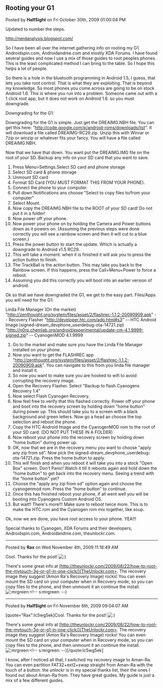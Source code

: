 ## Rooting your G1
Posted by **HalfSight** on Fri October 30th, 2009 01:00:04 PM

Updated to number the steps.

<!-- m --><a class="postlink" href="http://nerdanalysis.blogspot.com/">http://nerdanalysis.blogspot.com/</a><!-- m -->

So I have been all over the internet gathering info on rooting my G1. Androidspin.com, Androidandme.com and mostly XDA Forums. I have found several guides and now I use a mix of those guides to root peoples phones. This is the least complicated method I can bring to the table. So I hope this helps a lot of people.

So there is a hole in the bluetooth programming in Android 1.5, I guess, that lets you take root control. That is what they are exploiting. That is beyond my knowledge. So most phones you come across are going to be on stock Android 1.6. This is where you run into a problem. Someone came out with a 1 click root app, but it does not work on Android 1.6. so you must downgrade.

Downgrading for the G1:

Downgrading for the G1 is simple. Just get the DREAIMG.NBH file. You can get this here: "http://code.google.com/p/android-roms/downloads/list". It will download a file called DREAIMG-RC29.zip. Unzip this with Winrar or 7zip or winzip or whatever fits your fancy. You will have a file called DREAIMG.NBH. 

Now that we have that down. You want put the DREAIMG.IMG file on the root of your SD.
Backup any info on your SD card that you want to save.

1. Press Menu>Settings.Select SD card and phone storage
2. Select SD card  &amp;  phone storage
3. Unmount SD card
4. Format SD Card (YOU MUST FORMAT THIS FROM YOUR PHONE).
5. Connect the phone to your computer. 
6. Pull down Notifications ans choose "Select to copy files to/from your computer"
7. Select Mount.
8. Now copy the DREAIMG.NBH file to the ROOT of your SD card! Do not put it in a folder!
9. Now power off your phone.
10. Now power your phone on by holding the Camera and Power buttons down as it powers on.
(Assuming the previous steps were done correctly you will see a rainbow screen and then it will cut to a blue screen.) 
11. Press the power button to start the update. Which is actually a downgrade to Android v1.5 RC29.
12. This will take a moment. when it is finished it will ask you to press the action button to finish. 
13. The TrackBall is the action button. This may take you back to the Rainbow screen. If this happens, press the Call+Menu+Power to force a reboot.
14. Assuming you did this correctly you will boot into an earlier version of android.

Ok so that we have downgraded the G1, we get to the easy part.
Files/Apps you will need for the G1:

Linda File Manager (On the market)
"http://zenthought.org/system/files/asset/2/flashrec-1.1.2-20090909.apk" -- Recovery Flasher
"http://developer.htc.com/adp.html#s3" -- HTC Android Image (signed-dream_devphone_userdebug-ota-14721.zip)
"http://n0rp.chemlab.org/android/experimental/update-cm-4.1.9999-signed.zip" -- CyanogenMOD 4.1.9999

1. Go to the market and make sure you have the Linda File Manager installed on your phone.
2. Now you want to get the FLASHREC app "http://zenthought.org/system/files/asset/2/flashrec-1.1.2-20090909.apk". You can navigate to this from you linda file manager and install it.
3. So now you want to make sure you are hooked to wifi to avoid corrupting the recovery image. 
4. Open the Recovery Flasher. Select "Backup to flash Cyanogens Recovery 1.4"
5. Now select Flash Cyanogen Recovery.
6. Now feel free to verify that this flashed correctly. Power off your phone and boot into the recovery screen by holding down "home button" during power up. This should take you to a screen with a black background and green letters. Now go a head an choose the top selection and reboot the phone.
7. Copy the HTC Android Image and the CyanogenMOD rom to the root of your SD card. (DO NOT PUT THESE IN A FOLDER)
8. Now reboot your phone into the recovery screen by holding down "home button" during power up.
9. OK, now that we are in the recovery menu you want to choose "apply any zip from sd".
Now pick the signed-dream_devphone_userdebug-ota-14721.zip. Press the home button to apply.
10. This will finish and when you reboot it will take you into a stock "Open Box" screen. 
Don't Panic! Watch it till it reboots again and hold down the "home button" to get back into the recovery menu. Seeing a trend with the "home button" yet?
11. Choose the "apply any zip from sd" option again and choose the cyanogenmod rom. Press the "home button" to continue.
12. Once this has finished reboot your phone, if all went well you will be booting into Cyanogens Custom Android OS. 
13. But wait!! There's more!!! Make sure to reboot twice more. This is to make the HTC rom and the Cyanogen rom mix together, like soup.

Ok, now we are done, you have root access to your phone. YEA!!!

Special thanks to Cyanogen, XDA Forums and their developers, Androidspin.com, Androidandme.com, theunlockr.com.

--------------------------------------------------------------------------------

Posted by **Rax** on Wed November 4th, 2009 11:18:49 AM

Cool. Thanks for the post! <!-- s:) --><img src="{SMILIES_PATH}/icon_e_smile.gif" alt=":)" title="Smile" /><!-- s:) -->

There's some great info at [http://theunlockr.com/2009/08/22/how-to-root-the-mytouch-3g-or-g1-in-one-click/](TheUnlockr.com>.  The recovery image they suggest (Amon Ra's Recovery Image) rocks!  You can even mount the SD card on your computer when in Recovery mode, so you can copy files to the phone, and then unmount it an continue the install.  <!-- s:mrgreen: --><img src="{SMILIES_PATH}/icon_mrgreen.gif" alt=":mrgreen:" title="Mr. Green" /><!-- s:mrgreen: --)

--------------------------------------------------------------------------------

Posted by **HalfSight** on Fri November 6th, 2009 09:04:07 AM

[quote="Rax":lc5wg5ek]Cool. Thanks for the post! <!-- s:) --><img src="{SMILIES_PATH}/icon_e_smile.gif" alt=":)" title="Smile" /><!-- s:) -->

There's some great info at [http://theunlockr.com/2009/08/22/how-to-root-the-mytouch-3g-or-g1-in-one-click/](TheUnlockr.com>.  The recovery image they suggest (Amon Ra's Recovery Image) rocks!  You can even mount the SD card on your computer when in Recovery mode, so you can copy files to the phone, and then unmount it an continue the install.  <!-- s:mrgreen: --><img src="{SMILIES_PATH}/icon_mrgreen.gif" alt=":mrgreen:" title="Mr. Green" /><!-- s:mrgreen: --)[/quote:lc5wg5ek]

I know, after I noticed all that, I switched my recovery image to Aman-Ra. You can even partition FAT32+ext2+swap straight from Aman-Ra with the touch of a button. the unlockr is in my special thanks list, their the ones I found out about Aman-Ra from. They have great guides. My guide is just a mix of a few different guides.
